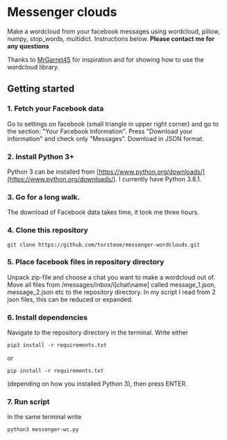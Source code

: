 # Messenger clouds

Make a wordcloud from your facebook messages using wordcloud, pillow, numpy, stop\_words, multidict. Instructions below. 
**Please contact me for any questions**

Thanks to [MrGarret45](https://github.com/mrgarrett45/songclouds) for inspiration and for showing how to use the wordcloud library. 


## Getting started

### 1. Fetch your Facebook data

Go to settings on facebook (small triangle in upper right corner) and go to the section: "Your Facebook Information". Press "Download your information" and check only "Messages". Download in JSON format. 

### 2. Install Python 3+

Python 3 can be installed from [https://www.python.org/downloads/](https://www.python.org/downloads/). I currently have Python 3.8.1.


### 3. Go for a long walk.

The download of Facebook data takes time, it took me three hours. 

### 4. Clone this repository

```
git clone https://github.com/torsteoe/messenger-wordclouds.git

```

### 5. Place facebook files in repository directory

Unpack zip-file and choose a chat you want to make a wordcloud out of. Move all files from /messages/inbox/i\[chat\name\] called message\_1.json, message\_2.json etc to the repository directory. In my script I read from 2 json files, this can be reduced or expanded. 

### 6. Install dependencies

Navigate to the repository directory in the terminal. Write either 
```
pip3 install -r requirements.txt
```

or 

```
pip install -r requirements.txt
```

(depending on how you installed Python 3), then press ENTER.

### 7. Run script
In the same terminal write 
```
python3 messenger-wc.py
```


